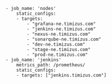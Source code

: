     - job_name: 'nodes'
        static_configs:
        - targets:
            - "grafana-ne.timizus.com"
            - "jenkins-ne.timizus.com"
            - "nexus-ne.timizus.com"
            - "sonarqube-ne.timizus.com"
            - "dev-ne.timizus.com"
            - "stage-ne.timizus.com"
            - "prod-ne.timizus.com"
    - job_name: 'jenkins'
        metrics_path: /prometheus/
        static_configs:
        - targets: ["jenkins.timizus.com"]